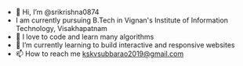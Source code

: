 - 👋 Hi, I’m @srikrishna0874
- I am currently pursuing B.Tech in Vignan's Institute of Information Technology, Visakhapatnam
- 👀 I love to code and learn many algorithms
- 🌱 I’m currently learning to build interactive and responsive websites 
- 📫 How to reach me kskvsubbarao2019@gmail.com

<!---
srikrishna0874/srikrishna0874 is a ✨ special ✨ repository because its `README.md` (this file) appears on your GitHub profile.
You can click the Preview link to take a look at your changes.
--->
